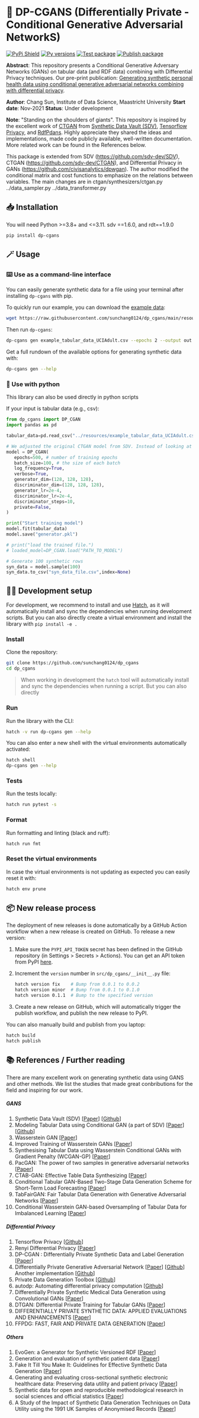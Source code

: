 # 👯 DP-CGANS (Differentially Private - Conditional Generative Adversarial NetworkS)

[![PyPi Shield](https://img.shields.io/pypi/v/dp-cgans)](https://pypi.org/project/dp-cgans/) [![Py versions](https://img.shields.io/pypi/pyversions/dp-cgans)](https://pypi.org/project/dp-cgans/) [![Test package](https://github.com/sunchang0124/dp_cgans/actions/workflows/test.yml/badge.svg)](https://github.com/sunchang0124/dp_cgans/actions/workflows/test.yml) [![Publish package](https://github.com/sunchang0124/dp_cgans/actions/workflows/publish.yml/badge.svg)](https://github.com/sunchang0124/dp_cgans/actions/workflows/publish.yml)



<!-- [![Development Status](https://img.shields.io/badge/Development%20Status-2%20--%20Pre--Alpha-yellow)](https://pypi.org/search/?c=Development+Status+%3A%3A+2+-+Pre-Alpha) -->
<!-- [![PyPi Shield](https://img.shields.io/badge/pypi-v0.0.2-blue)](https://pypi.org/project/dp-cgans/) -->
<!-- [![Tests](https://github.com/sdv-dev/SDV/workflows/Run%20Tests/badge.svg)](https://github.com/sdv-dev/SDV/actions?query=workflow%3A%22Run+Tests%22+branch%3Amaster) -->

**Abstract**: This repository presents a Conditional Generative Adversary Networks (GANs) on tabular data (and RDF data) combining with Differential Privacy techniques. Our pre-print publication: [Generating synthetic personal health data using conditional generative adversarial networks combining with differential privacy](https://doi.org/10.1016/j.jbi.2023.104404).

**Author**: Chang Sun, Institute of Data Science, Maastricht University
**Start date**: Nov-2021
**Status**: Under development

**Note**: "Standing on the shoulders of giants". This repository is inspired by the excellent work of [CTGAN](https://github.com/sdv-dev/CTGAN) from [Synthetic Data Vault (SDV)](https://github.com/sdv-dev/SDV), [Tensorflow Privacy](https://github.com/tensorflow/privacy), and [RdfPdans](https://github.com/cadmiumkitty/rdfpandas). Highly appreciate they shared the ideas and implementations, made code publicly available, well-written documentation. More related work can be found in the References below.  

This package is extended from SDV (https://github.com/sdv-dev/SDV), CTGAN (https://github.com/sdv-dev/CTGAN), and Differential Privacy in GANs (https://github.com/civisanalytics/dpwgan). The author modified the conditional matrix and cost functions to emphasize on the relations between variables. The main changes are in ctgan/synthesizers/ctgan.py ../data_sampler.py ../data_transformer.py


## 📥️ Installation

You will need Python >=3.8+ and <=3.11. sdv ==1.6.0, and rdt==1.9.0

```shell
pip install dp-cgans
```

## 🪄 Usage

### ⌨️ Use as a command-line interface

You can easily generate synthetic data for a file using your terminal after installing `dp-cgans` with pip.

To quickly run our example, you can download the [example data](https://raw.githubusercontent.com/sunchang0124/dp_cgans/main/resources/example_tabular_data_UCIAdult.csv):

```bash
wget https://raw.githubusercontent.com/sunchang0124/dp_cgans/main/resources/example_tabular_data_UCIAdult.csv
```

Then run `dp-cgans`:

```bash
dp-cgans gen example_tabular_data_UCIAdult.csv --epochs 2 --output out.csv --gen-size 100
```

Get a full rundown of the available options for generating synthetic data with:

```bash
dp-cgans gen --help
```

### 🐍 Use with python 

This library can also be used directly in python scripts

If your input is tabular data (e.g., csv):

 ```python
from dp_cgans import DP_CGAN
import pandas as pd

tabular_data=pd.read_csv("../resources/example_tabular_data_UCIAdult.csv")

# We adjusted the original CTGAN model from SDV. Instead of looking at the distribution of individual variable, we extended to two variables and keep their corrll
model = DP_CGAN(
    epochs=500, # number of training epochs
    batch_size=100, # the size of each batch
    log_frequency=True,
    verbose=True,
    generator_dim=(128, 128, 128),
    discriminator_dim=(128, 128, 128),
    generator_lr=2e-4, 
    discriminator_lr=2e-4,
    discriminator_steps=10, 
    private=False,
)

print("Start training model")
model.fit(tabular_data)
model.save("generator.pkl")

# print("load the trained file.")
# loaded_model=DP_CGAN.load("PATH_TO_MODEL")

# Generate 100 synthetic rows
syn_data = model.sample(100)
syn_data.to_csv("syn_data_file.csv",index=None)
 ```

<!-- 
2. If your input data is in RDF format:

  ```python
from dp_cgans import DP_CGAN
from dp_cgans import RDF_to_Tabular

# Step 1. Load RDF to a plain table (dataframe)
plain_tabular=RDF_to_Tabular(file_path="../resources/example_rdf_data.ttl")

# Step 2. Convert plain table to a structured table 
# After step 1, RDF data will be converted a plain tabular dataset (all the nodes/entities will be presented as rows. Step 2 will structure the table by recognizing and sorting the types of the entities, replacing the URI with actual value which is attached to that URI. Users can decide how many levels they want to unfold their RDF models to tabular datasets.)
tabular_data,rel_pred_obj=plain_tabular.fit_convert(user_define_data_instance="http://ncicb.nci.nih.gov/xml/owl/EVS/Thesaurus.owl#C16960", 
                                                    user_define_is_a=["rdf:type{URIRef}"], 
                                                    user_define_has_value=["http://www.cancerdata.org/roo/P100042"], 
                                                    set_level="full", 
                                                    as_column='object', 
                                                    remove_columns_unique_values=True)

# Step 3. Define your GANS model
model = DP_CGAN(
    epochs=100, # number of training epochs
    batch_size=1000, # the size of each batch
    log_frequency=True,
    verbose=True,
    generator_dim=(128, 128, 128),
    discriminator_dim=(128, 128, 128),
    generator_lr=2e-4, 
    discriminator_lr=2e-4,
    discriminator_steps=1, 
    private=False,
)

print("Start training model")
model.fit(tabular_data)

# Sample the generated synthetic data
model.sample(100)
  ```
-->


## 🧑‍💻 Development setup


For development, we recommend to install and use [Hatch](https://hatch.pypa.io/latest/), as it will automatically install and sync the dependencies when running development scripts. But you can also directly create a virtual environment and install the library with `pip install -e .`

### Install

Clone the repository:

```bash
git clone https://github.com/sunchang0124/dp_cgans
cd dp_cgans
```

> When working in development the `hatch` tool will automatically install and sync the dependencies when running a script. But you can also directly 

### Run

Run the library with the CLI:

```bash
hatch -v run dp-cgans gen --help
```

You can also enter a new shell with the virtual environments automatically activated:

```bash
hatch shell
dp-cgans gen --help
```

### Tests

Run the tests locally:

```bash
hatch run pytest -s
```

### Format

Run formatting and linting (black and ruff):

```bash
hatch run fmt
```

### Reset the virtual environments

In case the virtual environments is not updating as expected you can easily reset it with:

```bash
hatch env prune
```

## 📦️ New release process

The deployment of new releases is done automatically by a GitHub Action workflow when a new release is created on GitHub. To release a new version:

1. Make sure the `PYPI_API_TOKEN` secret has been defined in the GitHub repository (in Settings > Secrets > Actions). You can get an API token from PyPI [here](https://pypi.org/manage/account/).

2. Increment the `version` number in `src/dp_cgans/__init__.py` file:

   ```bash
   hatch version fix    # Bump from 0.0.1 to 0.0.2
   hatch version minor  # Bump from 0.0.1 to 0.1.0
   hatch version 0.1.1  # Bump to the specified version
   ```

3. Create a new release on GitHub, which will automatically trigger the publish workflow, and publish the new release to PyPI.

You can also manually build and publish from you laptop:

```bash
hatch build
hatch publish
```

## 📚️ References / Further reading 

There are many excellent work on generating synthetic data using GANS and other methods. We list the studies that made great conbributions for the field and inspiring for our work.

##### GANS

   1. Synthetic Data Vault (SDV) [[Paper](https://dai.lids.mit.edu/wp-content/uploads/2018/03/SDV.pdf)] [[Github](https://github.com/sdv-dev/SDV)]
   2. Modeling Tabular Data using Conditional GAN (a part of SDV) [[Paper](https://arxiv.org/abs/1907.00503)] [[Github](https://github.com/sdv-dev/CTGAN)]
   3. Wasserstein GAN [[Paper](https://arxiv.org/pdf/1701.07875.pdf)]
   4. Improved Training of Wasserstein GANs [[Paper](https://papers.nips.cc/paper/2017/file/892c3b1c6dccd52936e27cbd0ff683d6-Paper.pdf)]
   5. Synthesising Tabular Data using Wasserstein Conditional GANs with Gradient Penalty (WCGAN-GP) [[Paper](http://ceur-ws.org/Vol-2771/AICS2020_paper_57.pdf)]
   6. PacGAN: The power of two samples in generative adversarial networks [[Paper](https://proceedings.neurips.cc/paper/2018/file/288cc0ff022877bd3df94bc9360b9c5d-Paper.pdf)]
   7. CTAB-GAN: Effective Table Data Synthesizing [[Paper](https://arxiv.org/pdf/2102.08369.pdf)]
   8. Conditional Tabular GAN-Based Two-Stage Data Generation Scheme for Short-Term Load Forecasting [[Paper](https://ieeexplore.ieee.org/stamp/stamp.jsp?tp=&arnumber=9253644)]
   9. TabFairGAN: Fair Tabular Data Generation with Generative Adversarial Networks [[Paper](https://arxiv.org/pdf/2109.00666.pdf)]
   10. Conditional Wasserstein GAN-based Oversampling of Tabular Data for Imbalanced Learning [[Paper](https://arxiv.org/pdf/2008.09202.pdf)]

   ##### Differential Privacy

   1. Tensorflow Privacy [[Github](https://github.com/tensorflow/privacy)]
   2. Renyi Differential Privacy [[Paper](https://static.googleusercontent.com/media/research.google.com/en//pubs/archive/46029.pdf)]
   3. DP-CGAN : Differentially Private Synthetic Data and Label Generation [[Paper](https://arxiv.org/pdf/2001.09700.pdf)]
   4. Differentially Private Generative Adversarial Network [[Paper](https://arxiv.org/pdf/1802.06739.pdf)] [[Github](https://github.com/illidanlab/dpgan)] Another implementation [[Github](https://github.com/civisanalytics/dpwgan)]
   5. Private Data Generation Toolbox [[Github](https://github.com/BorealisAI/private-data-generation)]
   6. autodp: Automating differential privacy computation [[Github](https://github.com/yuxiangw/autodp)]
   7. Differentially Private Synthetic Medical Data Generation using Convolutional GANs [[Paper](https://arxiv.org/pdf/2012.11774.pdf)]
   8. DTGAN: Differential Private Training for Tabular GANs [[Paper](https://arxiv.org/pdf/2107.02521.pdf)]
   9. DIFFERENTIALLY PRIVATE SYNTHETIC DATA: APPLIED EVALUATIONS AND ENHANCEMENTS [[Paper](https://arxiv.org/pdf/2011.05537.pdf)]
   10. FFPDG: FAST, FAIR AND PRIVATE DATA GENERATION [[Paper](https://sdg-quality-privacy-bias.github.io/papers/SDG_paper_19.pdf)]

##### Others

   1. EvoGen: a Generator for Synthetic Versioned RDF [[Paper](http://ceur-ws.org/Vol-1558/paper9.pdf)]
   2. Generation and evaluation of synthetic patient data [[Paper](https://bmcmedresmethodol.biomedcentral.com/track/pdf/10.1186/s12874-020-00977-1.pdf)]
   3. Fake It Till You Make It: Guidelines for Effective Synthetic Data Generation [[Paper](https://www.mdpi.com/2076-3417/11/5/2158)]
   4. Generating and evaluating cross-sectional synthetic electronic healthcare data: Preserving data utility and patient privacy [[Paper](https://onlinelibrary.wiley.com/doi/epdf/10.1111/coin.12427)]
   5. Synthetic data for open and reproducible methodological research in social sciences and official statistics [[Paper](https://link.springer.com/article/10.1007/s11943-017-0214-8#Sec2)]
   6. A Study of the Impact of Synthetic Data Generation Techniques on Data Utility using the 1991 UK Samples of Anonymised Records [[Paper](https://unece.org/fileadmin/DAM/stats/documents/ece/ces/ge.46/2017/4_utility_paper.pdf)]
